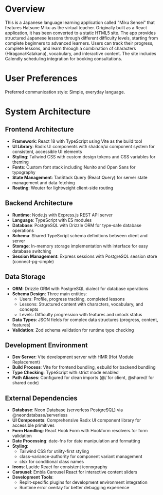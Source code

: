 # Overview

This is a Japanese language learning application called "Miku Sensei" that features Hatsune Miku as the virtual teacher. Originally built as a React application, it has been converted to a static HTML5 site. The app provides structured Japanese lessons through different difficulty levels, starting from complete beginners to advanced learners. Users can track their progress, complete lessons, and learn through a combination of characters (Hiragana/Katakana), vocabulary, and interactive content. The site includes Calendly scheduling integration for booking consultations.

# User Preferences

Preferred communication style: Simple, everyday language.

# System Architecture

## Frontend Architecture
- **Framework**: React 18 with TypeScript using Vite as the build tool
- **UI Library**: Radix UI components with shadcn/ui component system for consistent, accessible UI elements
- **Styling**: Tailwind CSS with custom design tokens and CSS variables for theming
- **Fonts**: Custom font stack including Nunito and Open Sans for typography
- **State Management**: TanStack Query (React Query) for server state management and data fetching
- **Routing**: Wouter for lightweight client-side routing

## Backend Architecture
- **Runtime**: Node.js with Express.js REST API server
- **Language**: TypeScript with ES modules
- **Database**: PostgreSQL with Drizzle ORM for type-safe database operations
- **Schema**: Shared TypeScript schema definitions between client and server
- **Storage**: In-memory storage implementation with interface for easy database switching
- **Session Management**: Express sessions with PostgreSQL session store (connect-pg-simple)

## Data Storage
- **ORM**: Drizzle ORM with PostgreSQL dialect for database operations
- **Schema Design**: Three main entities:
  - Users: Profile, progress tracking, completed lessons
  - Lessons: Structured content with characters, vocabulary, and concepts
  - Levels: Difficulty progression with features and unlock status
- **Data Types**: JSON fields for complex data structures (progress, content, features)
- **Validation**: Zod schema validation for runtime type checking

## Development Environment
- **Dev Server**: Vite development server with HMR (Hot Module Replacement)
- **Build Process**: Vite for frontend bundling, esbuild for backend bundling
- **Type Checking**: TypeScript with strict mode enabled
- **Path Aliases**: Configured for clean imports (@/ for client, @shared/ for shared code)

## External Dependencies

- **Database**: Neon Database (serverless PostgreSQL) via @neondatabase/serverless
- **UI Components**: Comprehensive Radix UI component library for accessible primitives
- **Form Handling**: React Hook Form with Hookform resolvers for form validation
- **Date Processing**: date-fns for date manipulation and formatting
- **Styling**: 
  - Tailwind CSS for utility-first styling
  - class-variance-authority for component variant management
  - clsx for conditional class names
- **Icons**: Lucide React for consistent iconography
- **Carousel**: Embla Carousel React for interactive content sliders
- **Development Tools**: 
  - Replit-specific plugins for development environment integration
  - Runtime error overlay for better debugging experience
